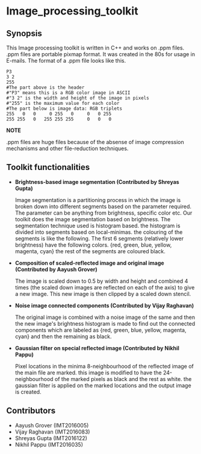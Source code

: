 # Image_processing_toolkit

## Synopsis

This Image processing toolkit is written in C++ and works on .ppm files. 
.ppm files are portable pixmap format. It was created in the 80s for usage in E-mails. 
The format of a .ppm file looks like this. 
```
P3
3 2
255
#The part above is the header
#"P3" means this is a RGB color image in ASCII
#"3 2" is the width and height of the image in pixels
#"255" is the maximum value for each color
#The part below is image data: RGB triplets
255   0   0     0 255   0     0   0 255
255 255   0   255 255 255     0   0   0
```
**NOTE**

.ppm files are huge files because of the absense of image compression mechanisms and other file-reduction techniques. 

## Toolkit functionalities

 * **Brightness-based image segmentation (Contributed by Shreyas Gupta)**
 
    Image segmentation is a partitioning process in which the image is broken down into different segments based on the parameter
    required. The parameter can be anything from brightness, specific color etc. Our toolkit does the image segmentation based on
    brightness. The segmentation technique used is histogram based. the histogram is divided into segments based on local-minimas. 
    the colouring of the segments is like the following. 
      The first 6 segments (relatively lower brightness) have the following colors. {red, green, blue, yellow, magenta, cyan} 
      the rest of the segments are coloured black.
      
* **Composition of scaled-reflected image and original image (Contributed by Aayush Grover)**

    The image is scaled down to 0.5 by width and height and combined 4 times (the scaled down images are reflected on each of the axis) to give a new image. This new image is then clipped 
    by a scaled down stencil.
 
* **Noise image connected components (Contributed by Vijay Raghavan)**

    The original image is combined with a noise image of the same and then the new image's brightness histogram is made to find out 
    the connected components which are labeled as {red, green, blue, yellow, magenta, cyan} and then the remaining as black. 
    
* **Gaussian filter on special reflected image (Contributed by Nikhil Pappu)**

    Pixel locations in the minima 8-neighbourhood of the reflected image of the main file are marked.
    this image is modified to have the 24-neighbourhood of the marked pixels as black and the rest as white. the gaussian filter is applied
    on the marked locations and the output image is created.
    
## Contributors
  * Aayush Grover (IMT2016005)
  * Vijay Raghavan (IMT2016083)
  * Shreyas Gupta (IMT2016122)
  * Nikhil Pappu (IMT2016035)
